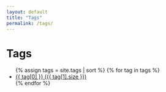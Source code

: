 ```yaml
---
layout: default
title: "Tags"
permalink: /tags/
---
```


<h1>Tags</h1>

<ul>
  {% assign tags = site.tags | sort %}
  {% for tag in tags %}
    <li>
      <a href="/tags/{{ tag[0] | slugify }}/">
        {{ tag[0] }} ({{ tag[1].size }})
      </a>
    </li>
  {% endfor %}
</ul>
